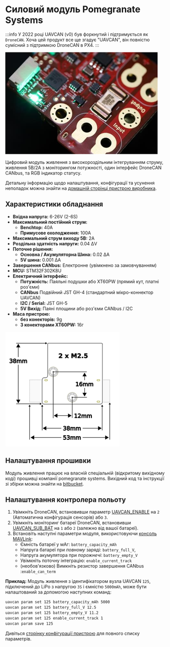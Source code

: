 # Силовий модуль Pomegranate Systems

:::info У 2022 році UAVCAN (v0) був форкнутий і підтримується як `DroneCAN`. Хоча цей продукт все ще згадує "UAVCAN", він повністю сумісний з підтримкою DroneCAN в PX4.
:::

![Module Image](../../assets/hardware/power_module/pomegranate_systems_pm/main_image.jpg)

Цифровий модуль живлення з високороздільним інтегруванням струму, живлення 5В/2А з моніторингом потужності, один інтерфейс DroneCAN CANbus, та RGB індикатор статусу.

Детальну інформацію щодо налаштування, конфігурації та усунення неполадок можна знайти на [домашній сторінці пристрою виробника](https://p-systems.io/product/power_module).

## Характеристики обладнання

- **Вхідна напруга:** 6-26V \(2-6S\)
- **Максимальний постійний струм:**
  - **Benchtop:** 40A
  - **Примусове охолодження:** 100A
- **Максимальний струм виходу 5В:** 2A
- **Роздільна здатність напруги:** 0.04 ΔV
- **Поточне рішення:**
  - **Основна / Акумуляторна Шина:** 0.02 ΔA
  - **5V шина:** 0.001 ΔA
- **Завершення CANbus:** Електронне (увімкнено за замовчуванням)
- **MCU:** STM32F302K8U
- **Електричний інтерфейс:**
  - **Потужність:** Паяльні подушки або XT60PW (прямий кут, платні роз'єми)
  - **CANbus** Подвійний JST GH-4 (стандартний мікро-коннектор UAVCAN)
  - **I2C / Serial:** JST GH-5
  - **5V Вихід:** Паяні площини або роз'єми CANbus / I2C
- **Маса пристрою:**
  - **без конекторів:** 9g
  - **З конекторами XT60PW:** 16г

![Розміри](../../assets/hardware/power_module/pomegranate_systems_pm/mechanical.png)

## Налаштування прошивки

Модуль живлення працює на власній спеціальній (відкритому вихідному коді) прошивці компанії pomegranate systems. Вихідний код та інструкції зі збірки можна знайти на [bitbucket](https://bitbucket.org/p-systems/firmware/src/master).

## Налаштування контролера польоту

1. Увімкніть DroneCAN, встановивши параметр [UAVCAN_ENABLE](../advanced_config/parameter_reference.md#UAVCAN_ENABLE) на `2` (Автоматична конфігурація сенсорів) або `3`.
1. Увімкніть моніторинг батареї DroneCAN, встановивши [UAVCAN_SUB_BAT](../advanced_config/parameter_reference.md#UAVCAN_SUB_BAT) на `1` або `2` (залежно від вашої батареї).
1. Встановіть наступні параметри модуля, використовуючи [консоль MAVLink](https://docs.qgroundcontrol.com/master/en/qgc-user-guide/analyze_view/mavlink_console.html):
   - Ємність батареї у мАг: `battery_capacity_mAh`
   - Напруга батареї при _повному_ заряді: `battery_full_V`,
   - Напруга акумулятора при _порожнечі_: `battery_empty_V`
   - Увімкніть поточну інтеграцію: `enable_current_track`
   - (необов'язково) Вимкніть резистор завершення CANbus :`enable_can_term`

**Приклад:** Модуль живлення з ідентифікатором вузла UAVCAN `125`, підключений до LiPo з напругою `3S` і ємністю `5000mAh`, може бути налаштований за допомогою наступних команд:

```sh
uavcan param set 125 battery_capacity_mAh 5000
uavcan param set 125 battery_full_V 12.5
uavcan param set 125 battery_empty_V 11.2
uavcan param set 125 enable_current_track 1
uavcan param save 125
```

Дивіться [сторінку конфігурації пристрою](https://p-systems.io/product/power_module/configuration) для повного списку параметрів.
